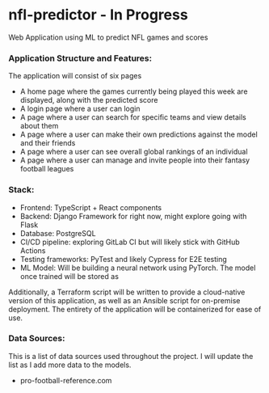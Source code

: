 # nfl-predictor - In Progress
Web Application using ML to predict NFL games and scores

### Application Structure and Features:

The application will consist of six pages

- A home page where the games currently being played this week are displayed, along with the predicted score
- A login page where a user can login
- A page where a user can search for specific teams and view details about them
- A page where a user can make their own predictions against the model and their friends
- A page where a user can see overall global rankings of an individual
- A page where a user can manage and invite people into their fantasy football leagues

### Stack:

- Frontend: TypeScript + React components
- Backend: Django Framework for right now, might explore going with Flask
- Database: PostgreSQL
- CI/CD pipeline: exploring GitLab CI but will likely stick with GitHub Actions
- Testing frameworks: PyTest and likely Cypress for E2E testing
- ML Model: Will be building a neural network using PyTorch. The model once trained will be stored as 

Additionally, a Terraform script will be written to provide a cloud-native version of this application, as well as an Ansible script for on-premise deployment. The entirety of the application will be containerized for ease of use.

### Data Sources:

This is a list of data sources used throughout the project. I will update the list as I add more data to the models.

- pro-football-reference.com
